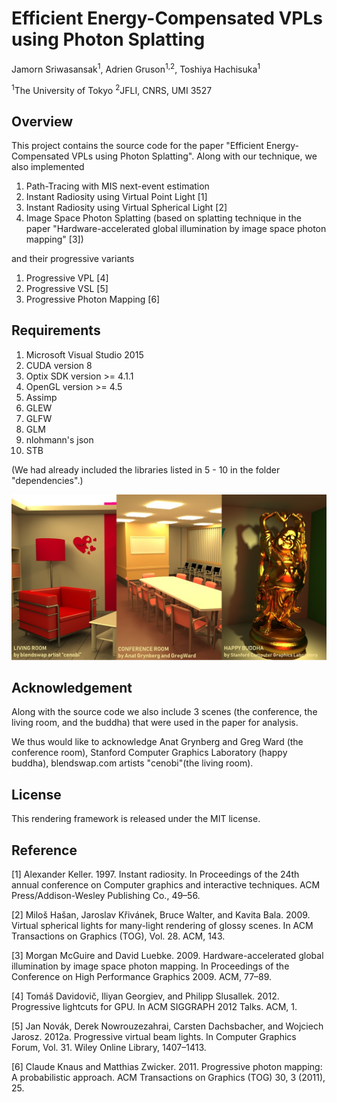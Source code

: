 # Efficient Energy-Compensated VPLs using Photon Splatting

Jamorn Sriwasansak<sup>1</sup>, Adrien Gruson<sup>1,2</sup>, Toshiya Hachisuka<sup>1</sup>

<sup>1</sup>The University of Tokyo <sup>2</sup>JFLI, CNRS, UMI 3527

## Overview
This project contains the source code for the paper "Efficient Energy-Compensated VPLs using Photon Splatting". Along with our technique, we also implemented 
1. Path-Tracing with MIS next-event estimation
2. Instant Radiosity using Virtual Point Light [1]
3. Instant Radiosity using Virtual Spherical Light [2]
4. Image Space Photon Splatting (based on splatting technique in the paper "Hardware-accelerated global illumination by
image space photon mapping" [3])

and their progressive variants
1. Progressive VPL [4]
2. Progressive VSL [5]
3. Progressive Photon Mapping [6]

## Requirements
1. Microsoft Visual Studio 2015
2. CUDA version 8
3. Optix SDK version >= 4.1.1
4. OpenGL version >= 4.5
5. Assimp 
6. GLEW
7. GLFW
8. GLM
9. nlohmann's json
10. STB

(We had already included the libraries listed in 5 - 10 in the folder "dependencies".)

<img src="readme-resources/main_image.jpg"/>

## Acknowledgement
Along with the source code we also include 3 scenes (the conference, the living room, and the buddha) that were used in the paper for analysis. 

We thus would like to acknowledge Anat Grynberg and Greg Ward (the conference room), Stanford Computer Graphics Laboratory (happy buddha), blendswap.com artists "cenobi"(the living room).

## License
This rendering framework is released under the MIT license.

## Reference
[1] Alexander Keller. 1997. Instant radiosity. In Proceedings of the 24th annual conference
on Computer graphics and interactive techniques. ACM Press/Addison-Wesley
Publishing Co., 49–56.

[2] Miloš Hašan, Jaroslav Křivánek, Bruce Walter, and Kavita Bala. 2009. Virtual spherical
lights for many-light rendering of glossy scenes. In ACM Transactions on Graphics
(TOG), Vol. 28. ACM, 143.

[3] Morgan McGuire and David Luebke. 2009. Hardware-accelerated global illumination by
image space photon mapping. In Proceedings of the Conference on High Performance
Graphics 2009. ACM, 77–89.

[4] Tomáš Davidovič, Iliyan Georgiev, and Philipp Slusallek. 2012. Progressive lightcuts
for GPU. In ACM SIGGRAPH 2012 Talks. ACM, 1.

[5] Jan Novák, Derek Nowrouzezahrai, Carsten Dachsbacher, and Wojciech Jarosz. 2012a.
Progressive virtual beam lights. In Computer Graphics Forum, Vol. 31. Wiley Online
Library, 1407–1413.

[6] Claude Knaus and Matthias Zwicker. 2011. Progressive photon mapping: A probabilistic
approach. ACM Transactions on Graphics (TOG) 30, 3 (2011), 25.
